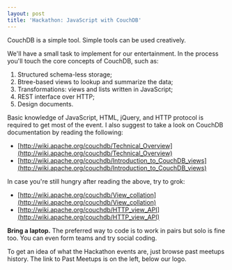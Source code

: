 ```yaml
---
layout: post
title: 'Hackathon: JavaScript with CouchDB'
---
```


CouchDB is a simple tool. Simple tools can be used creatively.

We'll have a small task to implement for our entertainment. In the process you'll touch the core concepts of CouchDB, such as:

1. Structured schema-less storage;
2. Btree-based views to lookup and summarize the data;
3. Transformations: views and lists written in JavaScript;
4. REST interface over HTTP;
5. Design documents.

Basic knowledge of JavaScript, HTML, jQuery, and HTTP protocol is required to get most of the event. I also suggest to take a look on CouchDB documentation by reading the following:

* [http://wiki.apache.org/couchdb/Technical_Overview](http://wiki.apache.org/couchdb/Technical_Overview)
* [http://wiki.apache.org/couchdb/Introduction_to_CouchDB_views](http://wiki.apache.org/couchdb/Introduction_to_CouchDB_views)

In case you're still hungry after reading the above, try to grok:

* [http://wiki.apache.org/couchdb/View_collation](http://wiki.apache.org/couchdb/View_collation)
* [http://wiki.apache.org/couchdb/HTTP_view_API](http://wiki.apache.org/couchdb/HTTP_view_API)

**Bring a laptop.** The preferred way to code is to work in pairs but solo is fine too. You can even form teams and try social coding.

To get an idea of what the Hackathon events are, just browse past meetups history. The link to Past Meetups is on the left, below our logo.
